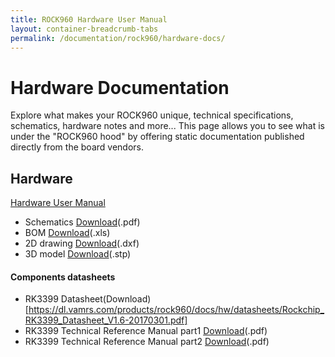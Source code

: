 ```yaml
---
title: ROCK960 Hardware User Manual
layout: container-breadcrumb-tabs
permalink: /documentation/rock960/hardware-docs/
---
```

# Hardware Documentation

Explore what makes your ROCK960 unique, technical specifications, schematics, hardware notes and more... This page allows you to see what is under the "ROCK960 hood" by offering static documentation published directly from the board vendors.

## Hardware

[Hardware User Manual](hardware-user-manual.md)

- Schematics [Download](https://dl.vamrs.com/products/rock960/docs/hw/rock960_sch_v1.1.pdf)(.pdf)
- BOM [Download](https://dl.vamrs.com/products/rock960/docs/hw/rock960_bom_v1.1.xls)(.xls)
- 2D drawing [Download](https://dl.vamrs.com/products/rock960/docs/hw/rock960_2d_drawing_v1.1.dxf)(.dxf)
- 3D model [Download](https://dl.vamrs.com/products/rock960/docs/hw/rock960_3d_model_v1.0.step.zip)(.stp)

#### Components datasheets

- RK3399 Datasheet(Download)[https://dl.vamrs.com/products/rock960/docs/hw/datasheets/Rockchip_RK3399_Datasheet_V1.6-20170301.pdf]
- RK3399 Technical Reference Manual part1 [Download](https://dl.vamrs.com/products/rock960/docs/hw/datasheets/Rockchip_RK3399TRM_V1.3_Part1.pdf)(.pdf)
- RK3399 Technical Reference Manual part2 [Download](https://dl.vamrs.com/products/rock960/docs/hw/datasheets/Rockchip_RK3399TRM_V1.3_Part2.pdf)(.pdf)
